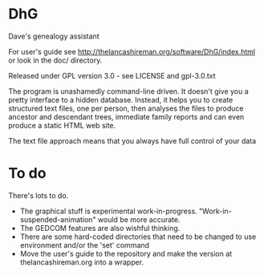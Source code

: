 # DhG
Dave's genealogy assistant

For user's guide see http://thelancashireman.org/software/DhG/index.html
or look in the doc/ directory.

Released under GPL version 3.0 - see LICENSE and gpl-3.0.txt

The program is unashamedly command-line driven. It doesn't give you a pretty interface to a hidden database. Instead, it helps you to create structured text files, one per person, then analyses the files to produce ancestor and descendant trees, immediate family reports and can even produce a static HTML web site.

The text file approach means that you always have full control of your data

# To do

There's lots to do.

* The graphical stuff is experimental work-in-progress. "Work-in-suspended-animation" would be more accurate.
* The GEDCOM features are also wishful thinking.
* There are some hard-coded directories that need to be changed to use
  environment and/or the 'set' command
* Move the user's guide to the repository and make the version at thelancashireman.org
  into a wrapper.
